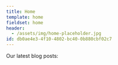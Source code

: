 ```yaml
---
title: Home
template: home
fieldset: home
header:
  - /assets/img/home-placeholder.jpg
id: db0ae4e3-4f10-4802-bc40-0b880cbf02c7
---
```

Our latest blog posts:
